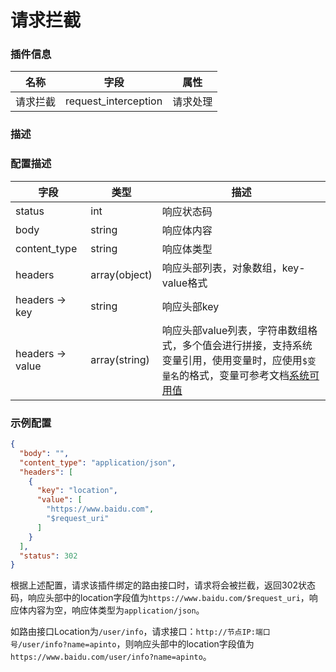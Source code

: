 # 请求拦截

### 插件信息

| 名称     | 字段                 | 属性     |
| -------- | -------------------- | -------- |
| 请求拦截 | request_interception | 请求处理 |

### 描述







### 配置描述


| 字段                      | 类型            | 描述                                                                                                                                      |
|-------------------------|---------------|-----------------------------------------------------------------------------------------------------------------------------------------|
| status                  | int           | 响应状态码                                                                                                                                   |
| body                    | string        | 响应体内容                                                                                                                                   |
| content_type            | string        | 响应体类型                                                                                                                                   |
| headers                 | array(object) | 响应头部列表，对象数组，key-value格式                                                                                                                 |
| headers -> key          | string        | 响应头部key                                                                                                                                 |
| headers -> value        | array(string) | 响应头部value列表，字符串数组格式，多个值会进行拼接，支持系统变量引用，使用变量时，应使用`$变量名`的格式，变量可参考文档[系统可用值](/docs/formatter/#%E7%B3%BB%E7%BB%9F%E5%8F%AF%E7%94%A8%E5%80%BC) |

### 示例配置

```json
{
  "body": "",
  "content_type": "application/json",
  "headers": [
    {
      "key": "location",
      "value": [
        "https://www.baidu.com",
        "$request_uri"
      ]
    }
  ],
  "status": 302
}
```

根据上述配置，请求该插件绑定的路由接口时，请求将会被拦截，返回302状态码，响应头部中的location字段值为`https://www.baidu.com/$request_uri`，响应体内容为空，响应体类型为`application/json`。

如路由接口Location为`/user/info`，请求接口：`http://节点IP:端口号/user/info?name=apinto`，则响应头部中的location字段值为`https://www.baidu.com/user/info?name=apinto`。
